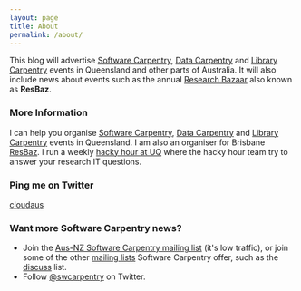 ```yaml
---
layout: page
title: About
permalink: /about/
---
```


This blog will advertise [Software Carpentry](http://www.software-carpentry.org/), [Data Carpentry](http://datacarpentry.org/) and [Library Carpentry](http://github.com/LibraryCarpentry) events in Queensland and other parts of Australia. It will also include news about events such as the annual [Research Bazaar](https://twitter.com/ResBaz) also known as **ResBaz**.

### More Information

I can help you organise [Software Carpentry](http://www.software-carpentry.org/), [Data Carpentry](http://datacarpentry.org/) and [Library Carpentry](http://github.com/LibraryCarpentry) events in Queensland. I am also an organiser for Brisbane [ResBaz](https://twitter.com/ResBaz). I run a weekly [hacky hour at UQ](https://twitter.com/HackyHourStLuc) where the hacky hour team try to answer your research IT questions.

### Ping me on Twitter

[cloudaus](https://twitter.com/cloudaus)

### Want more Software Carpentry news?

- Join the [Aus-NZ Software Carpentry mailing list](http://lists.software-carpentry.org/listinfo/aus-nz) (it's low traffic), or join some of the other [mailing lists](http://software-carpentry.org/join/) Software Carpentry offer, such as the [discuss](http://lists.software-carpentry.org/listinfo/discuss) list.
- Follow [@swcarpentry](https://twitter.com/swcarpentry) on Twitter.
